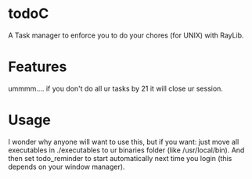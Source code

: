 # todoC
A Task manager to enforce you to do your chores (for UNIX) with RayLib.

# Features
ummmm.... if you don't do all ur tasks by 21 it will close ur session.

# Usage
I wonder why anyone will want to use this, but if you want:
just move all executables in ./executables to ur binaries folder (like /usr/local/bin). And then set todo_reminder to start automatically next time you login (this depends on your window manager).
